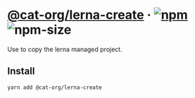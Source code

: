 # [@cat-org/lerna-create][website] · <!-- badges.start -->[![npm][npm-image]][npm-link] ![npm-size][npm-size-image]

[npm-image]: https://img.shields.io/npm/v/@cat-org/lerna-create.svg
[npm-link]: https://www.npmjs.com/package/@cat-org/lerna-create
[npm-size-image]: https://img.shields.io/bundlephobia/minzip/@cat-org/lerna-create.svg

<!-- badges.end -->

[website]: https://cat-org.github.io/core/lerna-create

Use to copy the lerna managed project.

## Install

```sh
yarn add @cat-org/lerna-create
```
